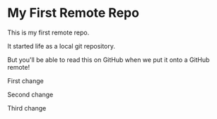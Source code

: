 # My First Remote Repo

This is my first remote repo.

It started life as a local git repository.

But you'll be able to read this on GitHub when we put it onto a GitHub remote!

First change

Second change

Third change
